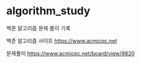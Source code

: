 # algorithm_study
백준 알고리즘 문제 풀이 기록

백준  알고리즘  사이트
https://www.acmicpc.net

 문제풀이 
https://www.acmicpc.net/board/view/9820
